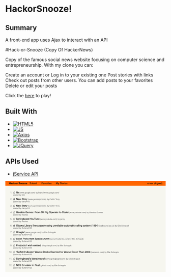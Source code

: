 # HackorSnooze!

<!-- GETTING STARTED -->

## Summary

A front-end app uses Ajax to interact with an API

#Hack-or-Snooze  (Copy Of HackerNews)

Copy of the famous social news website focusing on computer science and entrepreneurship. With my clone you can:

Create an account or Log in to your existing one
Post stories with links
Check out posts from other users. You can add posts to your favorites
Delete or edit your posts

Click the [here](https://arslanob.github.io/HackorSnooze/) to play! 

## Built With

- [![HTML5][html.com]][html-url]
- [![JS][javascript.com]][javascript-url]
- [![Axios][axios.com]][axios-url]
- [![Bootstrap][bootstrap.com]][bootstrap-url]
- [![JQuery][jquery.com]][jquery-url]


## APIs Used
- [jService API](https://jservice.io/)

![App Screenshot](https://github.com/arslanob/HackorSnooze/blob/master/HackorSnooze%20Screen.png)

<!-- MARKDOWN LINKS & IMAGES -->
<!-- https://www.markdownguide.org/basic-syntax/#reference-style-links -->

[contributors-shield]: https://img.shields.io/github/contributors/othneildrew/Best-README-Template.svg?style=for-the-badge
[contributors-url]: https://github.com/othneildrew/Best-README-Template/graphs/contributors
[forks-shield]: https://img.shields.io/github/forks/othneildrew/Best-README-Template.svg?style=for-the-badge
[forks-url]: https://github.com/othneildrew/Best-README-Template/network/members
[stars-shield]: https://img.shields.io/github/stars/othneildrew/Best-README-Template.svg?style=for-the-badge
[stars-url]: https://github.com/othneildrew/Best-README-Template/stargazers
[issues-shield]: https://img.shields.io/github/issues/othneildrew/Best-README-Template.svg?style=for-the-badge
[issues-url]: https://github.com/othneildrew/Best-README-Template/issues
[license-shield]: https://img.shields.io/github/license/othneildrew/Best-README-Template.svg?style=for-the-badge
[license-url]: https://github.com/othneildrew/Best-README-Template/blob/master/LICENSE.txt
[linkedin-shield]: https://img.shields.io/badge/-LinkedIn-black.svg?style=for-the-badge&logo=linkedin&colorB=555
[linkedin-url]: https://linkedin.com/in/othneildrew
[product-screenshot]: images/screenshot.png
[next.js]: https://img.shields.io/badge/next.js-000000?style=for-the-badge&logo=nextdotjs&logoColor=white
[next-url]: https://nextjs.org/
[react.js]: https://img.shields.io/badge/React-20232A?style=for-the-badge&logo=react&logoColor=61DAFB
[react-url]: https://reactjs.org/
[vue.js]: https://img.shields.io/badge/Vue.js-35495E?style=for-the-badge&logo=vuedotjs&logoColor=4FC08D
[vue-url]: https://vuejs.org/
[angular.io]: https://img.shields.io/badge/Angular-DD0031?style=for-the-badge&logo=angular&logoColor=white
[angular-url]: https://angular.io/
[svelte.dev]: https://img.shields.io/badge/Svelte-4A4A55?style=for-the-badge&logo=svelte&logoColor=FF3E00
[svelte-url]: https://svelte.dev/
[laravel.com]: https://img.shields.io/badge/Laravel-FF2D20?style=for-the-badge&logo=laravel&logoColor=white
[laravel-url]: https://laravel.com
[bootstrap.com]: https://img.shields.io/badge/Bootstrap-563D7C?style=for-the-badge&logo=bootstrap&logoColor=white
[bootstrap-url]: https://getbootstrap.com
[jquery.com]: https://img.shields.io/badge/jQuery-0769AD?style=for-the-badge&logo=jquery&logoColor=white
[jquery-url]: https://jquery.com
[googlemapsapi.com]: https://img.shields.io/badge/-Google_Maps_API-red?style=for-the-badge&logo=googlemaps
[googlemapsapi-url]: https://developers.google.com/maps
[flask.com]: https://img.shields.io/badge/-Flask-black?style=for-the-badge&logo=flask
[flask-url]: https://flask.palletsprojects.com/en/2.2.x/
[python.org]: https://img.shields.io/badge/-Python-blue?style=for-the-badge&logo=python&logoColor=FFFF2E
[python-url]: https://www.python.org/
[postgresql.org]: https://img.shields.io/badge/-PostgreSQL-F5F5F5?style=for-the-badge&logo=postgresql
[postgresql-url]: https://www.postgresql.org/
[axios.com]:https://img.shields.io/badge/-Axios-EEEEEE?style=for-the-badge&logo=axios&logoColor=5E35CA
[axios-url]:https://axios-http.com/
[tmdb.com]: https://img.shields.io/badge/-TMDB_API-white?style=for-the-badge&logo=themoviedatabase
[tmdb-url]: https://developers.themoviedb.org/3/getting-started/introduction
[javascript.com]: https://img.shields.io/badge/-JavaScript-black?style=for-the-badge&logo=javascript&logoColor=FDCF35
[javascript-url]: https://www.javascript.com/
[html.com]: https://img.shields.io/badge/-HTML5-EEEEEE?style=for-the-badge&logo=html5&logoColor=E64A19
[html-url]: https://developer.mozilla.org/en-US/docs/Learn/Getting_started_with_the_web/HTML_basics
[license-img]: https://img.shields.io/apm/l/l
